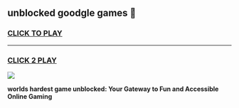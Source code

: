 
## unblocked goodgle games 👋
<h3>
<a href="https://premium.freeplayer.one?title=unblocked_goodgle_games&ref=13F">CLICK TO PLAY</a></h3>
<hr>

<h3>
<a href="https://premium.freeplayer.one?title=unblocked_goodgle_games&ref=13F">CLICK 2 PLAY</a>
  
</h3>

<a href="https://premium.freeplayer.one?title=unblocked_goodgle_games&ref=12F/"><img src="https://clearcache.store/games.png"></a>


**worlds hardest game unblocked: Your Gateway to Fun and Accessible Online Gaming**
